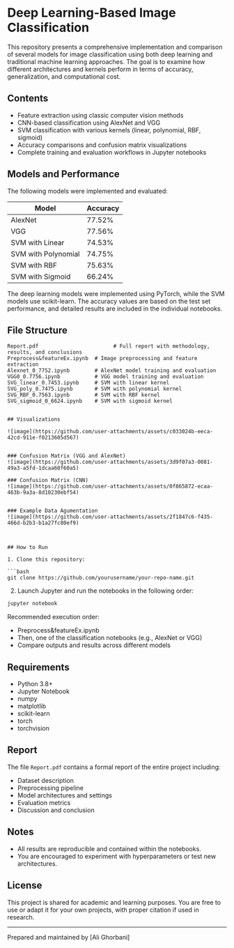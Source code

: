 
# Deep Learning-Based Image Classification

This repository presents a comprehensive implementation and comparison of several models for image classification using both deep learning and traditional machine learning approaches. The goal is to examine how different architectures and kernels perform in terms of accuracy, generalization, and computational cost.

## Contents

- Feature extraction using classic computer vision methods
- CNN-based classification using AlexNet and VGG
- SVM classification with various kernels (linear, polynomial, RBF, sigmoid)
- Accuracy comparisons and confusion matrix visualizations
- Complete training and evaluation workflows in Jupyter notebooks

## Models and Performance

The following models were implemented and evaluated:

| Model                | Accuracy |
|---------------------|----------|
| AlexNet             | 77.52%   |
| VGG                 | 77.56%   |
| SVM with Linear     | 74.53%   |
| SVM with Polynomial | 74.75%   |
| SVM with RBF        | 75.63%   |
| SVM with Sigmoid    | 66.24%   |

The deep learning models were implemented using PyTorch, while the SVM models use scikit-learn. The accuracy values are based on the test set performance, and detailed results are included in the individual notebooks.

## File Structure

```
Report.pdf                        # Full report with methodology, results, and conclusions
Preprocess&featureEx.ipynb  # Image preprocessing and feature extraction
Alexnet_0_7752.ipynb        # AlexNet model training and evaluation
VGG0_0.7756.ipynb           # VGG model training and evaluation
SVG_linear_0.7453.ipynb     # SVM with linear kernel
SVG_poly_0.7475.ipynb       # SVM with polynomial kernel
SVG_RBF_0.7563.ipynb        # SVM with RBF kernel
SVG_sigmoid_0_6624.ipynb    # SVM with sigmoid kernel


## Visualizations

![image](https://github.com/user-attachments/assets/c033024b-eeca-42cd-911e-f0213605d567)


### Confusion Matrix (VGG and AlexNet)
![image](https://github.com/user-attachments/assets/3d9f07a3-0081-49a3-a5fd-1dcaa60f60a5)

### Confusion Matrix (CNN)
![image](https://github.com/user-attachments/assets/0f865872-ecaa-463b-9a3a-8d10230ebf54)


### Example Data Agumentation
![image](https://github.com/user-attachments/assets/2f1847c6-f435-466d-b2b3-b1a27fc80ef9)



## How to Run

1. Clone this repository:

```bash
git clone https://github.com/yourusername/your-repo-name.git
```

2. Launch Jupyter and run the notebooks in the following order:

```bash
jupyter notebook
```

Recommended execution order:
- Preprocess&featureEx.ipynb
- Then, one of the classification notebooks (e.g., AlexNet or VGG)
- Compare outputs and results across different models

## Requirements

- Python 3.8+
- Jupyter Notebook
- numpy
- matplotlib
- scikit-learn
- torch
- torchvision


## Report

The file `Report.pdf` contains a formal report of the entire project including:
- Dataset description
- Preprocessing pipeline
- Model architectures and settings
- Evaluation metrics
- Discussion and conclusion

## Notes

- All results are reproducible and contained within the notebooks.
- You are encouraged to experiment with hyperparameters or test new architectures.

## License

This project is shared for academic and learning purposes. You are free to use or adapt it for your own projects, with proper citation if used in research.

---

Prepared and maintained by [Ali Ghorbani]
